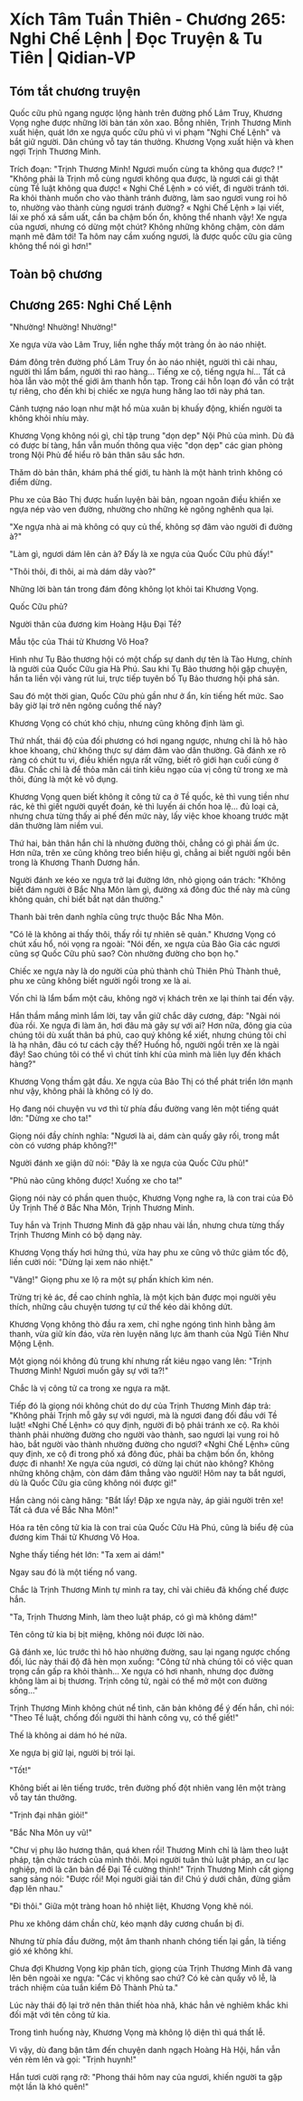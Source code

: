 # Xích Tâm Tuần Thiên - Chương 265: Nghi Chế Lệnh | Đọc Truyện & Tu Tiên | Qidian-VP



## Tóm tắt chương truyện

Quốc cữu phủ ngang ngược lộng hành trên đường phố Lâm Truy, Khương Vọng nghe được những lời bàn tán xôn xao. Bỗng nhiên, Trịnh Thương Minh xuất hiện, quát lớn xe ngựa quốc cữu phủ vì vi phạm "Nghi Chế Lệnh" và bắt giữ người. Dân chúng vỗ tay tán thưởng. Khương Vọng xuất hiện và khen ngợi Trịnh Thương Minh.

Trích đoạn:
"Trịnh Thương Minh! Ngươi muốn cùng ta không qua được? !"
"Không phải là Trịnh mỗ cùng ngươi không qua được, là ngươi cái gì thật cùng Tề luật không qua được! « Nghi Chế Lệnh » có viết, đi người tránh tới. Ra khỏi thành muốn cho vào thành tránh đường, làm sao ngươi vung roi hô to, nhường vào thành cùng ngươi tránh đường? « Nghi Chế Lệnh » lại viết, lái xe phố xá sầm uất, cần ba chậm bốn ổn, không thể nhanh vậy! Xe ngựa của ngươi, nhưng có dừng một chút? Không những không chậm, còn dám mạnh mẽ đâm tới! Ta hôm nay cầm xuống ngươi, là được quốc cữu gia cũng không thể nói gì hơn!"


## Toàn bộ chương

## Chương 265: Nghi Chế Lệnh

"Nhường! Nhường! Nhường!"

Xe ngựa vừa vào Lâm Truy, liền nghe thấy một tràng ồn ào náo nhiệt.

Đám đông trên đường phố Lâm Truy ồn ào náo nhiệt, người thì cãi nhau, người thì lẩm bẩm, người thì rao hàng... Tiếng xe cộ, tiếng ngựa hí... Tất cả hòa lẫn vào một thế giới âm thanh hỗn tạp. Trong cái hỗn loạn đó vẫn có trật tự riêng, cho đến khi bị chiếc xe ngựa hung hăng lao tới này phá tan.

Cảnh tượng náo loạn như mặt hồ mùa xuân bị khuấy động, khiến người ta không khỏi nhíu mày.

Khương Vọng không nói gì, chỉ tập trung "dọn dẹp" Nội Phủ của mình. Dù đã có được bí tàng, hắn vẫn muốn thông qua việc "dọn dẹp" các gian phòng trong Nội Phủ để hiểu rõ bản thân sâu sắc hơn.

Thăm dò bản thân, khám phá thế giới, tu hành là một hành trình không có điểm dừng.

Phu xe của Bảo Thị được huấn luyện bài bản, ngoan ngoãn điều khiển xe ngựa nép vào ven đường, nhường cho những kẻ ngông nghênh qua lại.

"Xe ngựa nhà ai mà không có quy củ thế, không sợ đâm vào người đi đường à?"

"Làm gì, ngươi dám lên cản à? Đấy là xe ngựa của Quốc Cữu phủ đấy!"

"Thôi thôi, đi thôi, ai mà dám dây vào?"

Những lời bàn tán trong đám đông không lọt khỏi tai Khương Vọng.

Quốc Cữu phủ?

Người thân của đương kim Hoàng Hậu Đại Tề?

Mẫu tộc của Thái tử Khương Vô Hoa?

Hình như Tụ Bảo thương hội có một chấp sự danh dự tên là Tào Hưng, chính là người của Quốc Cữu gia Hà Phú. Sau khi Tụ Bảo thương hội gặp chuyện, hắn ta liền vội vàng rút lui, trực tiếp tuyên bố Tụ Bảo thương hội phá sản.

Sau đó một thời gian, Quốc Cữu phủ gần như ở ẩn, kín tiếng hết mức. Sao bây giờ lại trở nên ngông cuồng thế này?

Khương Vọng có chút khó chịu, nhưng cũng không định làm gì.

Thứ nhất, thái độ của đối phương có hơi ngang ngược, nhưng chỉ là hô hào khoe khoang, chứ không thực sự dám đâm vào dân thường. Gã đánh xe rõ ràng có chút tu vi, điều khiển ngựa rất vững, biết rõ giới hạn cuối cùng ở đâu. Chắc chỉ là để thỏa mãn cái tính kiêu ngạo của vị công tử trong xe mà thôi, đúng là một kẻ vô dụng.

Khương Vọng quen biết không ít công tử ca ở Tề quốc, kẻ thì vung tiền như rác, kẻ thì giết người quyết đoán, kẻ thì luyến ái chốn hoa lệ... đủ loại cả, nhưng chưa từng thấy ai phế đến mức này, lấy việc khoe khoang trước mặt dân thường làm niềm vui.

Thứ hai, bản thân hắn chỉ là nhường đường thôi, chẳng có gì phải ấm ức. Hơn nữa, trên xe cũng không treo biển hiệu gì, chẳng ai biết người ngồi bên trong là Khương Thanh Dương hắn.

Người đánh xe kéo xe ngựa trở lại đường lớn, nhỏ giọng oán trách: "Không biết đám người ở Bắc Nha Môn làm gì, đường xá đông đúc thế này mà cũng không quản, chỉ biết bắt nạt dân thường."

Thanh bài trên danh nghĩa cũng trực thuộc Bắc Nha Môn.

"Có lẽ là không ai thấy thôi, thấy rồi tự nhiên sẽ quản." Khương Vọng có chút xấu hổ, nói vọng ra ngoài: "Nói đến, xe ngựa của Bảo Gia các ngươi cũng sợ Quốc Cữu phủ sao? Còn nhường đường cho bọn họ."

Chiếc xe ngựa này là do người của phủ thành chủ Thiên Phủ Thành thuê, phu xe cũng không biết người ngồi trong xe là ai.

Vốn chỉ là lẩm bẩm một câu, không ngờ vị khách trên xe lại thính tai đến vậy.

Hắn thầm mắng mình lắm lời, tay vẫn giữ chắc dây cương, đáp: "Ngài nói đùa rồi. Xe ngựa đi làm ăn, hơi đâu mà gây sự với ai? Hơn nữa, đông gia của chúng tôi dù xuất thân bá phủ, cao quý không kể xiết, nhưng chúng tôi chỉ là hạ nhân, đâu có tư cách cậy thế? Huống hồ, người ngồi trên xe là ngài đây! Sao chúng tôi có thể vì chút tính khí của mình mà liên lụy đến khách hàng?"

Khương Vọng thầm gật đầu. Xe ngựa của Bảo Thị có thể phát triển lớn mạnh như vậy, không phải là không có lý do.

Họ đang nói chuyện vu vơ thì từ phía đầu đường vang lên một tiếng quát lớn: "Dừng xe cho ta!"

Giọng nói đầy chính nghĩa: "Ngươi là ai, dám càn quấy gây rối, trong mắt còn có vương pháp không?!"

Người đánh xe giận dữ nói: "Đây là xe ngựa của Quốc Cữu phủ!"

"Phủ nào cũng không được! Xuống xe cho ta!"

Giọng nói này có phần quen thuộc, Khương Vọng nghe ra, là con trai của Đô Úy Trịnh Thế ở Bắc Nha Môn, Trịnh Thương Minh.

Tuy hắn và Trịnh Thương Minh đã gặp nhau vài lần, nhưng chưa từng thấy Trịnh Thương Minh có bộ dạng này.

Khương Vọng thấy hơi hứng thú, vừa hay phu xe cũng vô thức giảm tốc độ, liền cười nói: "Dừng lại xem náo nhiệt."

"Vâng!" Giọng phu xe lộ ra một sự phấn khích kìm nén.

Trừng trị kẻ ác, đề cao chính nghĩa, là một kịch bản được mọi người yêu thích, những câu chuyện tương tự cứ thế kéo dài không dứt.

Khương Vọng không thò đầu ra xem, chỉ nghe ngóng tình hình bằng âm thanh, vừa giữ kín đáo, vừa rèn luyện năng lực âm thanh của Ngũ Tiên Như Mộng Lệnh.

Một giọng nói không đủ trung khí nhưng rất kiêu ngạo vang lên: "Trịnh Thương Minh! Ngươi muốn gây sự với ta?!"

Chắc là vị công tử ca trong xe ngựa ra mặt.

Tiếp đó là giọng nói không chút do dự của Trịnh Thương Minh đáp trả: "Không phải Trịnh mỗ gây sự với ngươi, mà là ngươi đang đối đầu với Tề luật! «Nghi Chế Lệnh» có quy định, người đi bộ phải tránh xe cộ. Ra khỏi thành phải nhường đường cho người vào thành, sao ngươi lại vung roi hô hào, bắt người vào thành nhường đường cho ngươi? «Nghi Chế Lệnh» cũng quy định, xe cộ đi trong phố xá đông đúc, phải ba chậm bốn ổn, không được đi nhanh! Xe ngựa của ngươi, có dừng lại chút nào không? Không những không chậm, còn dám đâm thẳng vào người! Hôm nay ta bắt ngươi, dù là Quốc Cữu gia cũng không nói được gì!"

Hắn càng nói càng hăng: "Bắt lấy! Đập xe ngựa này, áp giải người trên xe! Tất cả đưa về Bắc Nha Môn!"

Hóa ra tên công tử kia là con trai của Quốc Cữu Hà Phú, cũng là biểu đệ của đương kim Thái tử Khương Vô Hoa.

Nghe thấy tiếng hét lớn: "Ta xem ai dám!"

Ngay sau đó là một tiếng nổ vang.

Chắc là Trịnh Thương Minh tự mình ra tay, chỉ vài chiêu đã khống chế được hắn.

"Ta, Trịnh Thương Minh, làm theo luật pháp, có gì mà không dám!"

Tên công tử kia bị bịt miệng, không nói được lời nào.

Gã đánh xe, lúc trước thì hô hào nhường đường, sau lại ngang ngược chống đối, lúc này thái độ đã hèn mọn xuống: "Công tử nhà chúng tôi có việc quan trọng cần gấp ra khỏi thành... Xe ngựa có hơi nhanh, nhưng dọc đường không làm ai bị thương. Trịnh công tử, ngài có thể mở một con đường sống..."

Trịnh Thương Minh không chút nể tình, căn bản không để ý đến hắn, chỉ nói: "Theo Tề luật, chống đối người thi hành công vụ, có thể giết!"

Thế là không ai dám hó hé nữa.

Xe ngựa bị giữ lại, người bị trói lại.

"Tốt!"

Không biết ai lên tiếng trước, trên đường phố đột nhiên vang lên một tràng vỗ tay tán thưởng.

"Trịnh đại nhân giỏi!"

"Bắc Nha Môn uy vũ!"

"Chư vị phụ lão hương thân, quá khen rồi! Thương Minh chỉ là làm theo luật pháp, tận chức trách của mình thôi. Mọi người tuân thủ luật pháp, an cư lạc nghiệp, mới là căn bản để Đại Tề cường thịnh!" Trịnh Thương Minh cất giọng sang sảng nói: "Được rồi! Mọi người giải tán đi! Chú ý dưới chân, đừng giẫm đạp lên nhau."

"Đi thôi." Giữa một tràng hoan hô nhiệt liệt, Khương Vọng khẽ nói.

Phu xe không dám chần chừ, kéo mạnh dây cương chuẩn bị đi.

Nhưng từ phía đầu đường, một âm thanh nhanh chóng tiến lại gần, là tiếng gió xé không khí.

Chưa đợi Khương Vọng kịp phân tích, giọng của Trịnh Thương Minh đã vang lên bên ngoài xe ngựa: "Các vị không sao chứ? Có kẻ càn quấy vô lễ, là trách nhiệm của tuần kiểm Đô Thành Phủ ta."

Lúc này thái độ lại trở nên thân thiết hòa nhã, khác hẳn vẻ nghiêm khắc khi đối mặt với tên công tử kia.

Trong tình huống này, Khương Vọng mà không lộ diện thì quá thất lễ.

Vì vậy, dù đang bận tâm đến chuyện danh ngạch Hoàng Hà Hội, hắn vẫn vén rèm lên và gọi: "Trịnh huynh!"

Hắn tươi cười rạng rỡ: "Phong thái hôm nay của ngươi, khiến người ta gặp một lần là khó quên!"